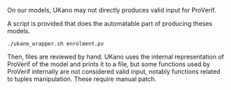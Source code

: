 On our models, UKano may not directly produces valid input for ProVerif.

A script is provided that does the automatable part of producing theses models.

```
./ukano_wrapper.sh enrolment.pv
```

Then, files are reviewed by hand. UKano uses the internal representation of
ProVerif of the model and prints it to a file, but some functions used by
ProVerif internally are not considered valid input, notably functions related to
tuples manipulation. These require manual patch.
